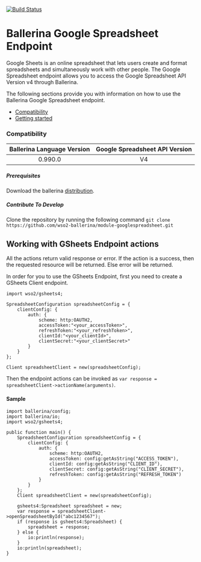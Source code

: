[![Build Status](https://travis-ci.org/wso2-ballerina/module-googlespreadsheet.svg?branch=master)](https://travis-ci.org/wso2-ballerina/module-googlespreadsheet)

# Ballerina Google Spreadsheet Endpoint

Google Sheets is an online spreadsheet that lets users create and format
spreadsheets and simultaneously work with other people. The Google Spreadsheet endpoint allows you to access the Google Spreadsheet API Version v4 through Ballerina.

The following sections provide you with information on how to use the Ballerina Google Spreadsheet endpoint.
- [Compatibility](#compatibility)
- [Getting started](#getting-started)


### Compatibility

| Ballerina Language Version  | Google Spreadsheet API Version |
|:---------------------------:|:------------------------------:|
|  0.990.0                     |   V4                           |

##### Prerequisites
Download the ballerina [distribution](https://ballerinalang.org/downloads/).

##### Contribute To Develop
Clone the repository by running the following command
`git clone https://github.com/wso2-ballerina/module-googlespreadsheet.git`

## Working with GSheets Endpoint actions
All the actions return valid response or error. If the action is a success, then the requested resource will
be returned. Else error will be returned.

In order for you to use the GSheets Endpoint, first you need to create a GSheets Client endpoint.

```ballerina
import wso2/gsheets4;

SpreadsheetConfiguration spreadsheetConfig = {
    clientConfig: {
        auth: {
            scheme: http:OAUTH2,
            accessToken:"<your_accessToken>",
            refreshToken:"<your_refreshToken>",
            clientId:"<your_clientId>",
            clientSecret:"<your_clientSecret>"
        }
    }
};

Client spreadsheetClient = new(spreadsheetConfig);
```

Then the endpoint actions can be invoked as `var response = spreadsheetClient->actionName(arguments)`.

#### Sample
```ballerina
import ballerina/config;
import ballerina/io;
import wso2/gsheets4;

public function main() {
    SpreadsheetConfiguration spreadsheetConfig = {
        clientConfig: {
            auth: {
                scheme: http:OAUTH2,
                accessToken: config:getAsString("ACCESS_TOKEN"),
                clientId: config:getAsString("CLIENT_ID"),
                clientSecret: config:getAsString("CLIENT_SECRET"),
                refreshToken: config:getAsString("REFRESH_TOKEN")
            }
        }
    };
    Client spreadsheetClient = new(spreadsheetConfig);

    gsheets4:Spreadsheet spreadsheet = new;
    var response = spreadsheetClient->openSpreadsheetById("abc1234567");
    if (response is gsheets4:Spreadsheet) {
        spreadsheet = response;
    } else {
        io:println(response);
    }
    io:println(spreadsheet);
}
```
